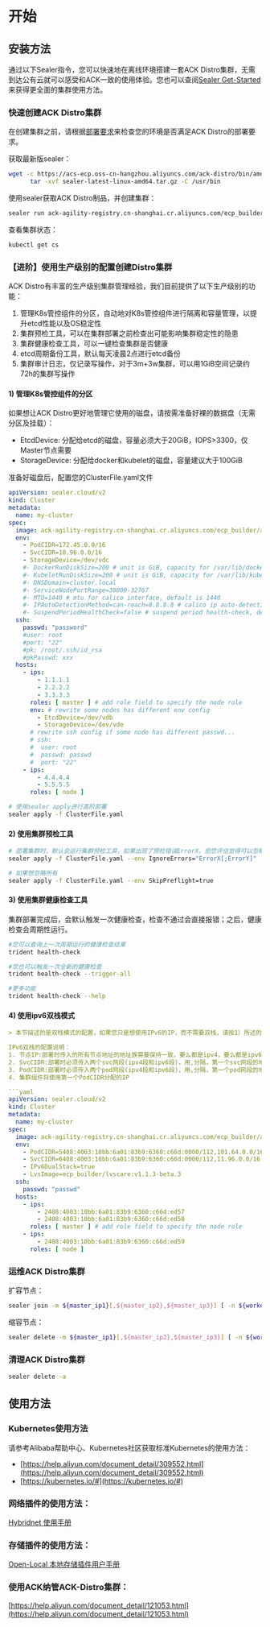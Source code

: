 # 开始

## 安装方法
通过以下Sealer指令，您可以快速地在离线环境搭建一套ACK Distro集群，无需到达公有云就可以感受和ACK一致的使用体验。您也可以查阅[Sealer Get-Started](https://github.com/alibaba/sealer/blob/main/docs/design)来获得更全面的集群使用方法。

### 快速创建ACK Distro集群
在创建集群之前，请根据[部署要求](requirements_zh.md)来检查您的环境是否满足ACK Distro的部署要求。

获取最新版sealer：

```bash
wget -c https://acs-ecp.oss-cn-hangzhou.aliyuncs.com/ack-distro/bin/amd64/sealer-latest-linux-amd64.tar.gz && \
      tar -xvf sealer-latest-linux-amd64.tar.gz -C /usr/bin
```

使用sealer获取ACK Distro制品，并创建集群：

```bash
sealer run ack-agility-registry.cn-shanghai.cr.aliyuncs.com/ecp_builder/ackdistro:v1-20-4-ack-5-pre -m ${master_ip1}[,${master_ip2},${master_ip3}] [ -n ${worker_ip1}...] -p password
```

查看集群状态：

```bash
kubectl get cs
```

### 【进阶】使用生产级别的配置创建Distro集群

ACK Distro有丰富的生产级别集群管理经验，我们目前提供了以下生产级别的功能：

1. 管理K8s管控组件的分区，自动地对K8s管控组件进行隔离和容量管理，以提升etcd性能以及OS稳定性
2. 集群预检工具，可以在集群部署之前检查出可能影响集群稳定性的隐患
3. 集群健康检查工具，可以一键检查集群是否健康
4. etcd周期备份工具，默认每天凌晨2点进行etcd备份
5. 集群审计日志，仅记录写操作，对于3m+3w集群，可以用1GiB空间记录约72h的集群写操作

#### 1) 管理K8s管控组件的分区

如果想让ACK Distro更好地管理它使用的磁盘，请按需准备好裸的数据盘（无需分区及挂载）：

- EtcdDevice: 分配给etcd的磁盘，容量必须大于20GiB，IOPS>3300，仅Master节点需要
- StorageDevice: 分配给docker和kubelet的磁盘，容量建议大于100GiB

准备好磁盘后，配置您的ClusterFile.yaml文件

```yaml
apiVersion: sealer.cloud/v2
kind: Cluster
metadata:
  name: my-cluster
spec:
  image: ack-agility-registry.cn-shanghai.cr.aliyuncs.com/ecp_builder/ackdistro:v1-20-4-ack-5-pre
  env:
    - PodCIDR=172.45.0.0/16
    - SvcCIDR=10.96.0.0/16
    - StorageDevice=/dev/vdc
    #- DockerRunDiskSize=200 # unit is GiB, capacity for /var/lib/docker
    #- KubeletRunDiskSize=200 # unit is GiB, capacity for /var/lib/kubelet
    #- DNSDomain=cluster.local
    #- ServiceNodePortRange=30000-32767
    #- MTU=1440 # mtu for calico interface, default is 1440
    #- IPAutoDetectionMethod=can-reach=8.8.8.8 # calico ip auto-detection method, default is "can-reach=8.8.8.8", see https://projectcalico.docs.tigera.io/archive/v3.8/reference/node/configuration
    #- SuspendPeriodHealthCheck=false # suspend period health-check, default is false
  ssh:
    passwd: "password"
    #user: root
    #port: "22"
    #pk: /root/.ssh/id_rsa
    #pkPasswd: xxx
  hosts:
    - ips:
        - 1.1.1.1
        - 2.2.2.2
        - 3.3.3.3
      roles: [ master ] # add role field to specify the node role
      env: # rewrite some nodes has different env config
        - EtcdDevice=/dev/vdb
        - StorageDevice=/dev/vde
      # rewrite ssh config if some node has different passwd...
      # ssh:
      #  user: root
      #  passwd: passwd
      #  port: "22"
    - ips:
        - 4.4.4.4
        - 5.5.5.5
      roles: [ node ]
```

```bash
# 使用sealer apply进行高阶部署
sealer apply -f ClusterFile.yaml
```

#### 2) 使用集群预检工具

```bash
# 部署集群时，默认会运行集群预检工具，如果出现了预检错误ErrorX，但您评估觉得可以忽略该报错，请按如下操作
sealer apply -f ClusterFile.yaml --env IgnoreErrors="ErrorX[;ErrorY]"

# 如果想忽略所有
sealer apply -f ClusterFile.yaml --env SkipPreflight=true
```

#### 3) 使用集群健康检查工具

集群部署完成后，会默认触发一次健康检查，检查不通过会直接报错；之后，健康检查会周期性运行。

```bash
#您可以查询上一次周期运行的健康检查结果
trident health-check

#您也可以触发一次全新的健康检查
trident health-check --trigger-all

#更多功能
trident health-check --help
```

#### 4) 使用ipv6双栈模式

```yaml
> 本节描述的是双栈模式的配置，如果您只是想使用IPv6的IP，而不需要双栈，请按1）所述的标准方式，将所有ip、ip段换成ipv6，然后部署即可

IPv6双栈的配置说明：
1. 节点IP:部署时传入的所有节点地址的地址族需要保持一致，要么都是ipv4，要么都是ipv6，当打开双栈模式时(IPv6DualStack=true)，ACK—Distro 还会额外寻找每个节点上的另一个地址族的默认路由对应的ip，作为Second Host IP
2. SvcCIDR:部署时必须传入两个svc网段(ipv4段和ipv6段)，用,分隔，第一个svc网段的地址族需要与所有节点的地址族保持一致
3. PodCIDR:部署时必须传入两个pod网段(ipv4段和ipv6段)，用,分隔，第一个pod网段的地址族需要与所有节点的地址族保持一致
4. 集群组件将使用第一个PodCIDR分配的IP

```yaml
apiVersion: sealer.cloud/v2
kind: Cluster
metadata:
  name: my-cluster
spec:
  image: ack-agility-registry.cn-shanghai.cr.aliyuncs.com/ecp_builder/ackdistro:v1-20-4-ack-5-pre
  env:
    - PodCIDR=5408:4003:10bb:6a01:83b9:6360:c66d:0000/112,101.64.0.0/16
    - SvcCIDR=6408:4003:10bb:6a01:83b9:6360:c66d:0000/112,11.96.0.0/16
    - IPv6DualStack=true
    - LvsImage=ecp_builder/lvscare:v1.1.3-beta.3
  ssh:
    passwd: "passwd"
  hosts:
    - ips:
        - 2408:4003:10bb:6a01:83b9:6360:c66d:ed57
        - 2408:4003:10bb:6a01:83b9:6360:c66d:ed58
      roles: [ master ] # add role field to specify the node role
    - ips:
        - 2408:4003:10bb:6a01:83b9:6360:c66d:ed59
      roles: [ node ]
```

### 运维ACK Distro集群
扩容节点：

```bash
sealer join -m ${master_ip1}[,${master_ip2},${master_ip3}] [ -n ${worker_ip1}...]
```

缩容节点：

```bash
sealer delete -m ${master_ip1}[,${master_ip2},${master_ip3}] [ -n ${worker_ip1}...]
```

### 清理ACK Distro集群

```bash
sealer delete -a
```

## 使用方法
### Kubernetes使用方法
请参考Alibaba帮助中心、Kubernetes社区获取标准Kubernetes的使用方法：

- [https://help.aliyun.com/document_detail/309552.html](https://help.aliyun.com/document_detail/309552.html)
- [https://kubernetes.io/#](https://kubernetes.io/#)

### 网络插件的使用方法：
[Hybridnet 使用手册](https://github.com/alibaba/hybridnet/wiki)

### 存储插件的使用方法：
[Open-Local 本地存储插件用户手册](https://github.com/alibaba/open-local/blob/main/docs/user-guide/user-guide_zh_CN.md)

### 使用ACK纳管ACK-Distro集群：
[https://help.aliyun.com/document_detail/121053.html](https://help.aliyun.com/document_detail/121053.html)
